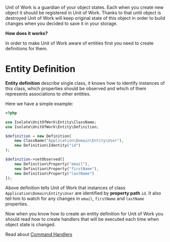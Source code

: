Unit of Work is a guardian of your object states.
Each when you create new object it should be registered in Unit of Work. Thanks to that until object is destroyed
Unit of Work will keep original state of this object in order to build changes when you decided to save it in your storage.

**How does it works?**

In order to make Unit of Work aware of entities first you need to create definitions for them.

# Entity Definition

**Entity definition** describe single class, it knows how to identify instances of this class, which properties should be observed and which of them
represents associations to other entities.

Here we have a simple example:

```php
<?php

use Isolate\UnitOfWork\Entity\ClassName;
use Isolate\UnitOfWork\Entity\Definition;

$definition = new Definition(
    new ClassName("Application\Domain\Entity\User"),
    new Definition\Identity("id")
);

$definition->setObserved([
    new Definition\Property("email"),
    new Definition\Property("firstName"),
    new Definition\Property("lastName")
]);

```

Above definition tells Unit of Work that instances of class ```Application\Domain\Entity\User``` are identified
by **property path** ``id``. It also tell him to watch for any changes in ``email``, ``firstName`` and ``lastName`` properties.

Now when you know how to create an entity definition for Unit of Work you should read how to create handlers that will
be executed each time when object state is changed.

Read about [Command Handlers](command-handlers.md)
